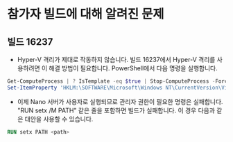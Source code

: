 # <a name="known-issues-for-insider-builds"></a>참가자 빌드에 대해 알려진 문제

## <a name="build-16237"></a>빌드 16237

- Hyper-V 격리가 제대로 작동하지 않습니다. 빌드 16237에서 Hyper-V 격리를 사용하려면 이 해결 방법이 필요합니다. PowerShell에서 다음 명령을 실행합니다.

```PowerShell
Get-ComputeProcess | ? IsTemplate -eq $true | Stop-ComputeProcess -Force
Set-ItemProperty 'HKLM:\SOFTWARE\Microsoft\Windows NT\CurrentVersion\Virtualization\Containers\' -Name TemplateVmCount -Type dword -Value 0 -Force
```

- 이제 Nano 서버가 사용자로 실행되므로 관리자 권한이 필요한 명령은 실패합니다. "RUN setx /M PATH" 같은 줄을 포함하면 빌드가 실패합니다. 이 경우 다음과 같은 대안을 사용할 수 있습니다.

```dockerfile
RUN setx PATH <path>
```
